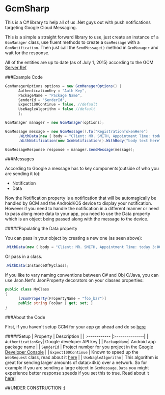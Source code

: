 # GcmSharp
This is a C# library to help all of us .Net guys out with push notifications targeting Google Cloud Messaging.

This is a simple a straight forward library to use, just create an instance of a `GcmManager` class, use fluent methods to create a `GcmMessage` with a `GcmNotification`. Then just call the `SendMessage()` method in `GcmManager` and wait for the response.

All of the entities are up to date (as of July 1, 2015) according to the GCM [Server Ref](https://developers.google.com/cloud-messaging/server-ref)


###Example Code


```C#
GcmManagerOptions options = new GcmManagerOptions() { 
      AuthenticationKey = "Auth Key", 
      PackageName = "Package Name",
      SenderId = "SenderId",
      Expect100Continue = false, //default
      UseNagleAlgorithm = false //default
      };

GcmManager manager = new GcmManager(options);

GcmMessage message = new GcmMessage().To("RegistrationTokenHere")
      .WithData(new { body = "Client: MR. SMITH, Appointment Time: today 3:00pm", title = "Your Appointment Has Arrived" })
      .WithNotification(new GcmNotification().WithBody("body text here").WithTitle("Title Here"));

GcmMessageResponse response = manager.SendMessage(message);

````

###Messages

According to Google a message has to key components(outside of who you are sending it to):
* Notification
* Data

Now the Notification property is a notification that will be automagically be handled by GCM and the Android/iOS device to display your notification. However if you need to handle the notification in a different manner or need to pass along more data to your app, you need to use the Data property which is an object being passed along with the message to the device.

#####Populating the Data property

You can pass in your object by creating a new one (as seen above):
```C#
.WithData(new { body = "Client: MR. SMITH, Appointment Time: today 3:00pm", title = "Your Appointment Has Arrived" });
```

Or pass in a class.
```C#
.WithData(InstanceOfMyClass);
```

If you like to vary naming conventions between C# and Obj C/Java, you can use Json.Net's JsonProperty decorators on your classes properties:
```C#
public class MyClass
{
      [JsonProperty(PropertyName = "foo_bar")]
      public string FooBar { get; set; }
}
```


###About the Code

First, if you haven't setup GCM for your app go ahead and do so [here](https://developers.google.com/mobile/add)

#####Setup
| Property  | Description  | 
| :------------ |:---------------| 
| `AuthenticationKey`| Google developer API key | 
| `PackageName`| Android app package name        |
| `SenderId` | Project number for you project in the [Google Developer Console](https://console.developers.google.com/project)        |
| `Expect100Continue` | Known to speed up the `WebRequest` class, read about it [here](https://msdn.microsoft.com/en-us/library/system.net.servicepointmanager.expect100continue(v=vs.110).aspx)        |
| `UseNagleAlgorithm` | This algorithm is great for sending larger amounts of data(>4kb) over a network. So for example if you are sending a large object in `GcmMessage.Data` you might experience better response speeds if you set this to true. Read about it [here](https://msdn.microsoft.com/en-us/library/system.net.servicepointmanager.usenaglealgorithm(v=vs.110).aspx)|


##UNDER CONSTRUCTION :)



